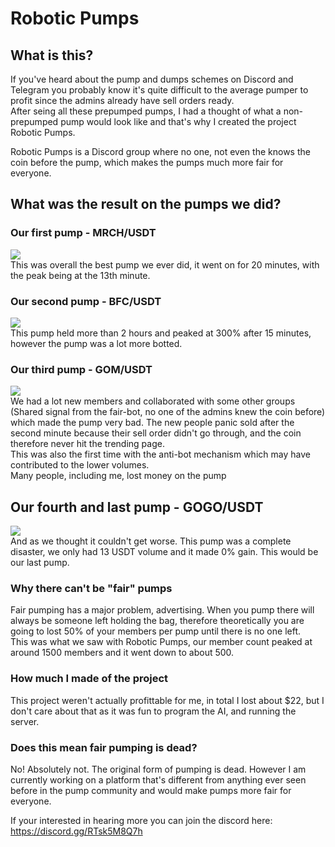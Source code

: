 # Robotic Pumps
## What is this?
If you've heard about the pump and dumps schemes on Discord and Telegram you probably know it's quite difficult to the average pumper to profit since the admins already have sell orders ready.  
After seing all these prepumped pumps, I had a thought of what a non-prepumped pump would look like and that's why I created the project Robotic Pumps.    

Robotic Pumps is a Discord group where no one, not even the knows the coin before the pump, which makes the pumps much more fair for everyone.

## What was the result on the pumps we did?
### Our first pump - MRCH/USDT
[<img src="https://media.discordapp.net/attachments/832311983943843891/864225416502575151/unknown.png">](https://discord.gg/RTsk5M8Q7h)  
This was overall the best pump we ever did, it went on for 20 minutes, with the peak being at the 13th minute.

### Our second pump - BFC/USDT
[<img src="https://media.discordapp.net/attachments/832311983943843891/866426307880157224/unknown.png">](https://discord.gg/RTsk5M8Q7h)  
This pump held more than 2 hours and peaked at 300% after 15 minutes, however the pump was a lot more botted.

### Our third pump - GOM/USDT
[<img src="https://media.discordapp.net/attachments/832311983943843891/873673655928885298/unknown.png">](https://discord.gg/RTsk5M8Q7h)  
We had a lot new members and collaborated with some other groups (Shared signal from the fair-bot, no one of the admins knew the coin before) which made the pump very bad. The new people panic sold after the second minute because their sell order didn't go through, and the coin therefore never hit the trending page.  
This was also the first time with the anti-bot mechanism which may have contributed to the lower volumes.  
Many people, including me, lost money on the pump

## Our fourth and last pump - GOGO/USDT
[<img src="https://media.discordapp.net/attachments/832311983943843891/878719740263137320/unknown.png">](https://discord.gg/RTsk5M8Q7h)  
And as we thought it couldn't get worse. This pump was a complete disaster, we only had 13 USDT volume and it made 0% gain. This would be our last pump.

### Why there can't be "fair" pumps
Fair pumping has a major problem, advertising. When you pump there will always be someone left holding the bag, therefore theoretically you are going to lost 50% of your members per pump until there is no one left.  
This was what we saw with Robotic Pumps, our member count peaked at around 1500 members and it went down to about 500.  

### How much I made of the project
This project weren't actually profittable for me, in total I lost about $22, but I don't care about that as it was fun to program the AI, and running the server. 

### Does this mean fair pumping is dead?
No! Absolutely not. 
The original form of pumping is dead. However I am currently working on a platform that's different from anything ever seen before in the pump community and would make pumps more fair for everyone.    

If your interested in hearing more you can join the discord here: https://discord.gg/RTsk5M8Q7h
